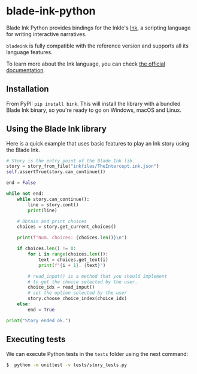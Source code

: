 # blade-ink-python

Blade Ink Python provides bindings for the Inkle's [Ink](https://github.com/inkle/ink), a scripting language for writing interactive narratives.

`bladeink` is fully compatible with the reference version and supports all its language features.

To learn more about the Ink language, you can check [the official documentation](https://github.com/inkle/ink/blob/master/Documentation/WritingWithInk.md).

## Installation
From PyPI: `pip install bink`. This will install the library with a bundled Blade Ink binary, so you're ready to go on Windows, macOS and Linux.

## Using the Blade Ink library

Here is a quick example that uses basic features to play an Ink story using the Blade Ink.

```python
# Story is the entry point of the Blade Ink lib.
story = story_from_file("inkfiles/TheIntercept.ink.json")
self.assertTrue(story.can_continue())

end = False

while not end:
    while story.can_continue():
        line = story.cont()
        print(line)

    # Obtain and print choices
    choices = story.get_current_choices()

    print(f"Num. choices: {choices.len()}\n")

    if choices.len() != 0:
        for i in range(choices.len()):
            text = choices.get_text(i)
            print(f"{i + 1}. {text}")

        # read_input() is a method that you should implement
        # to get the choice selected by the user.
        choice_idx = read_input()
        # set the option selected by the user
        story.choose_choice_index(choice_idx)
    else:
        end = True

print("Story ended ok.")
```

## Executing tests

We can execute Python tests in the `tests` folder using the next command:

```bash
$  python -m unittest -v tests/story_tests.py 
```

